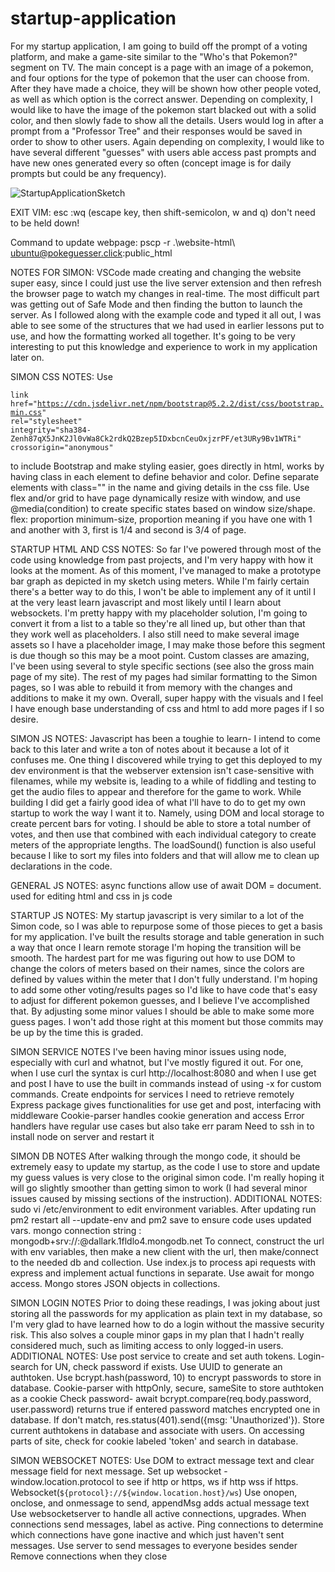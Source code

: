 # startup-application
For my startup application, I am going to build off the prompt of a voting platform, and make a game-site similar to the "Who's that Pokemon?" segment on TV. The main concept is a page with an image of a pokemon, and four options for the type of pokemon that the user can choose from. After they have made a choice, they will be shown how other people voted, as well as which option is the correct answer. Depending on complexity, I would like to have the image of the pokemon start blacked out with a solid color, and then slowly fade to show all the details. Users would log in after a prompt from a "Professor Tree" and their responses would be saved in order to show to other users. Again depending on complexity, I would like to have several different "guesses" with users able access past prompts and have new ones generated every so often (concept image is for daily prompts but could be any frequency). 

![StartupApplicationSketch](https://user-images.githubusercontent.com/101128049/215238322-15184b38-522e-421c-a017-3b5c458e22aa.png)

EXIT VIM: esc :wq (escape key, then shift-semicolon, w and q) don't need to be held down!

Command to update webpage: pscp -r .\website-html\ ubuntu@pokeguesser.click:public_html

NOTES FOR SIMON: 
VSCode made creating and changing the website super easy, since I could just use the live server extension and then refresh the browser page to watch my changes in real-time. The most difficult part was getting out of Safe Mode and then finding the button to launch the server. As I followed along with the example code and typed it all out, I was able to see some of the structures that we had used in earlier lessons put to use, and how the formatting worked all together. It's going to be very interesting to put this knowledge and experience to work in my application later on.

SIMON CSS NOTES:
Use

<code>link
            href="https://cdn.jsdelivr.net/npm/bootstrap@5.2.2/dist/css/bootstrap.min.css"
            rel="stylesheet"
            integrity="sha384-Zenh87qX5JnK2Jl0vWa8Ck2rdkQ2Bzep5IDxbcnCeuOxjzrPF/et3URy9Bv1WTRi"
            crossorigin="anonymous"
</code>

to include Bootstrap and make styling easier, goes directly in html, works by having class in each element to define behavior and color.
Define separate elements with class="" in the name and giving details in the css file.
Use flex and/or grid to have page dynamically resize with window, and use @media(condition) to create specific states based on window size/shape.
flex: proportion minimum-size, proportion meaning if you have one with 1 and another with 3, first is 1/4 and second is 3/4 of page.

STARTUP HTML AND CSS NOTES:
So far I've powered through most of the code using knowledge from past projects, and I'm very happy with how it looks at the moment. As of this moment, I've managed to make a prototype bar graph as depicted in my sketch using meters. While I'm fairly certain there's a better way to do this, I won't be able to implement any of it until I at the very least learn javascript and most likely until I learn about websockets. I'm pretty happy with my placeholder solution, I'm going to convert it from a list to a table so they're all lined up, but other than that they work well as placeholders. I also still need to make several image assets so I have a placeholder image, I may make those before this segment is due though so this may be a moot point. Custom classes are amazing, I've been using several to style specific sections (see also the gross main page of my site). The rest of my pages had similar formatting to the Simon pages, so I was able to rebuild it from memory with the changes and additions to make it my own. Overall, super happy with the visuals and I feel I have enough base understanding of css and html to add more pages if I so desire.
        
SIMON JS NOTES:
Javascript has been a toughie to learn- I intend to come back to this later and write a ton of notes about it because a lot of it confuses me. One thing I discovered while trying to get this deployed to my dev environment is that the webserver extension isn't case-sensitive with filenames, while my website is, leading to a while of fiddling and testing to get the audio files to appear and therefore for the game to work. While building I did get a fairly good idea of what I'll have to do to get my own startup to work the way I want it to. Namely, using DOM and local storage to create percent bars for voting. I should be able to store a total number of votes, and then use that combined with each individual category to create meters of the appropriate lengths. The loadSound() function is also useful because I like to sort my files into folders and that will allow me to clean up declarations in the code. 

GENERAL JS NOTES: 
async functions allow use of await
DOM = document. used for editing html and css in js code

STARTUP JS NOTES:
My startup javascript is very similar to a lot of the Simon code, so I was able to repurpose some of those pieces to get a basis for my application. I've built the results storage and table generation in such a way that once I learn remote storage I'm hoping the transition will be smooth. The hardest part for me was figuring out how to use DOM to change the colors of meters based on their names, since the colors are defined by values within the meter that I don't fully understand. I'm hoping to add some other voting/results pages so I'd like to have code that's easy to adjust for different pokemon guesses, and I believe I've accomplished that. By adjusting some minor values I should be able to make some more guess pages. I won't add those right at this moment but those commits may be up by the time this is graded. 

SIMON SERVICE NOTES
I've been having minor issues using node, especially with curl and whatnot, but I've mostly figured it out. For one, when I use curl the syntax is 
curl http://localhost:8080
and when I use get and post I have to use the built in commands instead of using -x for custom commands. 
Create endpoints for services I need to retrieve remotely
Express package gives functionalities for use get and post, interfacing with middleware
Cookie-parser handles cookie generation and access
Error handlers have regular use cases but also take err param
Need to ssh in to install node on server and restart it 

SIMON DB NOTES
After walking through the mongo code, it should be extremely easy to update my startup, as the code I use to store and update my guess values is very close to the original simon code. I'm really hoping it will go slightly smoother than getting simon to work (I had several minor issues caused by missing sections of the instruction). 
ADDITIONAL NOTES: 
sudo vi /etc/environment to edit environment variables. 
After updating run pm2 restart all --update-env and pm2 save to ensure code uses updated vars.
mongo connection string : mongodb+srv://<username>:<password>@dallark.1fldlo4.mongodb.net
To connect, construct the url with env variables, then make a new client with the url, then make/connect to the needed db and collection. 
Use index.js to process api requests with express and implement actual functions in separate.
Use await for mongo access.
Mongo stores JSON objects in collections. 

SIMON LOGIN NOTES
Prior to doing these readings, I was joking about just storing all the passwords for my application as plain text in my database, so I'm very glad to have learned how to do a login without the massive security risk. This also solves a couple minor gaps in my plan that I hadn't really considered much, such as limiting access to only logged-in users.
ADDITIONAL NOTES:
Use post service to create and set auth tokens.
Login- search for UN, check password if exists.
Use UUID to generate an authtoken.
Use bcrypt.hash(password, 10) to encrypt passwords to store in database.
Cookie-parser with httpOnly, secure, sameSite to store authtoken as a cookie
Check password- await bcrypt.compare(req.body.password, user.password) returns true if entered password matches encrypted one in database.
If don't match, res.status(401).send({msg: 'Unauthorized'}).
Store current authtokens in database and associate with users.
On accessing parts of site, check for cookie labeled 'token' and search in database.

SIMON WEBSOCKET NOTES:
Use DOM to extract message text and clear message field for next message.
Set up websocket - window.location.protocol to see if http or https, ws if http wss if https.
Websocket(`${protocol}://${window.location.host}/ws`)
Use onopen, onclose, and onmessage to send, appendMsg adds actual message text
Use websocketserver to handle all active connections, upgrades.
When connections send messages, label as active.
Ping connections to determine which connections have gone inactive and which just haven't sent messages.
Use server to send messages to everyone besides sender
Remove connections when they close


